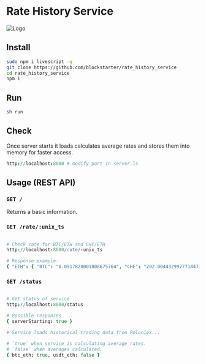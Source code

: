 # Rate History Service

![Logo](https://avatars2.githubusercontent.com/u/28689719?v=3&s=200)

## Install

```Bash
sudo npm i livescript -g
git clone https://github.com/blockstarter/rate_history_service
cd rate_history_service
npm i
```

## Run 

```Bash
sh run
```

## Check 

Once server starts it loads calculates average rates and stores them into 
memory for faster access.

```Coffeescript
http://localhost:8080 # modify port in server.ls
```

## Usage (REST API)

### `GET /`

Returns a basic information.


### `GET /rate/:unix_ts`

```Coffeescript

# Check rate for BTC/ETH and CHF/ETH
http://localhost:8080/rate/:unix_ts

# Response example:
{ "ETH": { "BTC": "0.0917820001808675764", "CHF": "202.00443299777144779363" }}

```

### `GET /status`

```Coffeescript

# Get status of service
http://localhost:8080/status

# Possible responses
{ serverStarting: true }

# Service loads historical trading data from Poloniex...

# `true` when service is calculating average rates.
# `false` when averages calculated.
{ btc_eth: true, usdt_eth: false } 

```